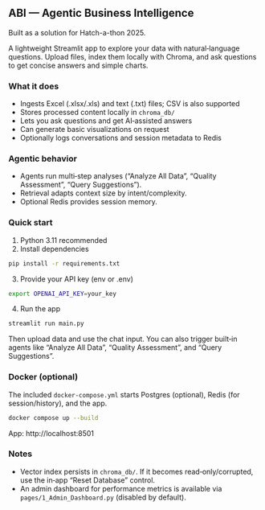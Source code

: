 ## ABI — Agentic Business Intelligence

Built as a solution for Hatch-a-thon 2025. 

A lightweight Streamlit app to explore your data with natural‑language questions. Upload files, index them locally with Chroma, and ask questions to get concise answers and simple charts.

### What it does
- Ingests Excel (.xlsx/.xls) and text (.txt) files; CSV is also supported
- Stores processed content locally in `chroma_db/`
- Lets you ask questions and get AI‑assisted answers
- Can generate basic visualizations on request
- Optionally logs conversations and session metadata to Redis

### Agentic behavior
- Agents run multi‑step analyses (“Analyze All Data”, “Quality Assessment”, “Query Suggestions”).
- Retrieval adapts context size by intent/complexity.
- Optional Redis provides session memory.

### Quick start
1) Python 3.11 recommended
2) Install dependencies
```bash
pip install -r requirements.txt
```
3) Provide your API key (env or .env)
```bash
export OPENAI_API_KEY=your_key
```
4) Run the app
```bash
streamlit run main.py
```

Then upload data and use the chat input. You can also trigger built‑in agents like “Analyze All Data”, “Quality Assessment”, and “Query Suggestions”.

### Docker (optional)
The included `docker-compose.yml` starts Postgres (optional), Redis (for session/history), and the app.
```bash
docker compose up --build
```
App: http://localhost:8501

### Notes
- Vector index persists in `chroma_db/`. If it becomes read‑only/corrupted, use the in‑app “Reset Database” control.
- An admin dashboard for performance metrics is available via `pages/1_Admin_Dashboard.py` (disabled by default).

